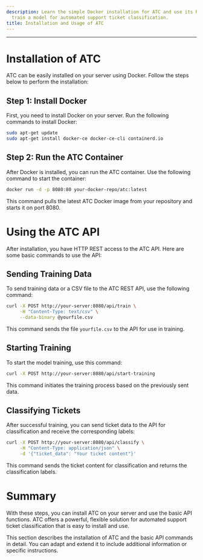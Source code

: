 ```yaml
---
description: Learn the simple Docker installation for ATC and use its REST API to
  train a model for automated support ticket classification.
title: Installation and Usage of ATC
---
```

-----------------------------------------------------------------------------------------------------

# Installation of ATC

ATC can be easily installed on your server using Docker. Follow the steps below to perform the installation:

## Step 1: Install Docker

First, you need to install Docker on your server. Run the following commands to install Docker:

```bash
sudo apt-get update
sudo apt-get install docker-ce docker-ce-cli containerd.io
```

## Step 2: Run the ATC Container

After Docker is installed, you can run the ATC container. Use the following command to start the container:

```bash
docker run -d -p 8080:80 your-docker-repo/atc:latest
```

This command pulls the latest ATC Docker image from your repository and starts it on port 8080.

# Using the ATC API

After installation, you have HTTP REST access to the ATC API. Here are some basic commands to use the API:

## Sending Training Data

To send training data or a CSV file to the ATC REST API, use the following command:

```bash
curl -X POST http://your-server:8080/api/train \
     -H "Content-Type: text/csv" \
     --data-binary @yourfile.csv
```

This command sends the file `yourfile.csv` to the API for use in training.

## Starting Training

To start the model training, use this command:

```bash
curl -X POST http://your-server:8080/api/start-training
```

This command initiates the training process based on the previously sent data.

## Classifying Tickets

After successful training, you can send ticket data to the API for classification and receive the corresponding labels:

```bash
curl -X POST http://your-server:8080/api/classify \
     -H "Content-Type: application/json" \
     -d '{"ticket_data": "Your ticket content"}'
```

This command sends the ticket content for classification and returns the classification labels.

# Summary

With these steps, you can install ATC on your server and use the basic API functions. ATC offers a powerful, flexible solution for automated support ticket classification that is easy to install and use.

This section describes the installation of ATC and the basic API commands in detail. You can adapt and extend it to include additional information or specific instructions.
